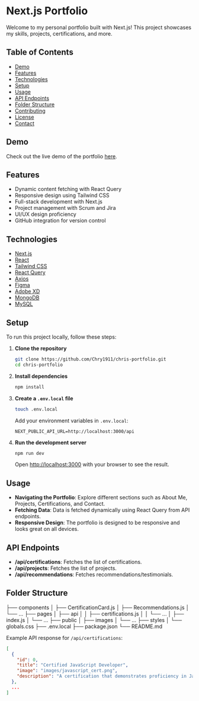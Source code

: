 # Next.js Portfolio

Welcome to my personal portfolio built with Next.js! This project showcases my skills, projects, certifications, and more.

## Table of Contents

- [Demo](#demo)
- [Features](#features)
- [Technologies](#technologies)
- [Setup](#setup)
- [Usage](#usage)
- [API Endpoints](#api-endpoints)
- [Folder Structure](#folder-structure)
- [Contributing](#contributing)
- [License](#license)
- [Contact](#contact)

## Demo

Check out the live demo of the portfolio [here](https://your-live-portfolio-link.com).

## Features

- Dynamic content fetching with React Query
- Responsive design using Tailwind CSS
- Full-stack development with Next.js
- Project management with Scrum and Jira
- UI/UX design proficiency
- GitHub integration for version control

## Technologies

- [Next.js](https://nextjs.org/)
- [React](https://reactjs.org/)
- [Tailwind CSS](https://tailwindcss.com/)
- [React Query](https://react-query.tanstack.com/)
- [Axios](https://axios-http.com/)
- [Figma](https://www.figma.com/)
- [Adobe XD](https://www.adobe.com/products/xd.html)
- [MongoDB](https://www.mongodb.com/)
- [MySQL](https://www.mysql.com/)

## Setup

To run this project locally, follow these steps:

1. **Clone the repository**
    ```sh
    git clone https://github.com/Chry1911/chris-portfolio.git
    cd chris-portfolio
    ```

2. **Install dependencies**
    ```sh
    npm install
    ```

3. **Create a `.env.local` file**
    ```sh
    touch .env.local
    ```

    Add your environment variables in `.env.local`:
    ```
    NEXT_PUBLIC_API_URL=http://localhost:3000/api
    ```

4. **Run the development server**
    ```sh
    npm run dev
    ```

    Open [http://localhost:3000](http://localhost:3000) with your browser to see the result.

## Usage

- **Navigating the Portfolio**: Explore different sections such as About Me, Projects, Certifications, and Contact.
- **Fetching Data**: Data is fetched dynamically using React Query from API endpoints.
- **Responsive Design**: The portfolio is designed to be responsive and looks great on all devices.

## API Endpoints

- **/api/certifications**: Fetches the list of certifications.
- **/api/projects**: Fetches the list of projects.
- **/api/recommendations**: Fetches recommendations/testimonials.

## Folder Structure
├── components
│   ├── CertificationCard.js
│   ├── Recommendations.js
│   └── ...
├── pages
│   ├── api
│   │   ├── certifications.js
│   │   └── ...
│   ├── index.js
│   └── ...
├── public
│   ├── images
│   └── ...
├── styles
│   └── globals.css
├── .env.local
├── package.json
└── README.md

Example API response for `/api/certifications`:
```json
[
  {
    "id": 0,
    "title": "Certified JavaScript Developer",
    "image": "images/javascript_cert.png",
    "description": "A certification that demonstrates proficiency in JavaScript programming and advanced concepts."
  },
  ...
]



